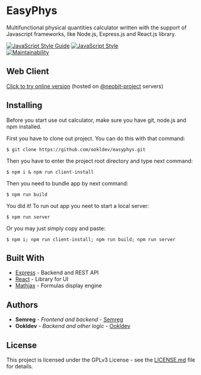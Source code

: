 # EasyPhys
Multifunctional physical quantities calculator written with the support of Javascript frameworks, like Node.js, Express.js and React.js library.

[![JavaScript Style Guide](https://img.shields.io/badge/Code_style-standard-green.svg)](https://github.com/standard/standard)
[![JavaScript Style](https://img.shields.io/badge/Code_style-google-green.svg)](https://google.github.io/styleguide/jsguide.html)
<br/>
[![Maintainability](https://api.codeclimate.com/v1/badges/a99a88d28ad37a79dbf6/maintainability)](https://codeclimate.com/github/ookldev/easyphys)

## Web Client
[Click to try online version](https://easyphys.nbt-team.me/) (hosted on [@neobit-project](https://github.com/neobit-project) servers)

## Installing
Before you start use out calculator, make sure you have git, node.js and npm installed.

First you have to clone out project. You can do this with that command:
```
$ git clone https://github.com/ookldev/easyphys.git
```
Then you have to enter the project root directory and type next command:
```
$ npm i & npm run client-install
```

Then you need to bundle app by next command:
```
$ npm run build
```
You did it! To run out app you neet to start a local server: 

```
$ npm run server
````

Or you may just simply copy and paste:
```
$ npm i; npm run client-install; npm run build; npm run server
```


## Built With

* [Express](https://expressjs.com/ru/) - Backend and REST API
* [React](https://reactjs.org/) - Library for UI
* [Mathjax](https://www.mathjax.org/) - Formulas display engine

## Authors

* **Semreg** - *Frontend and backend* - [Semreg](https://github.com/Semreg)
* **Ookldev** - *Backend and other logic* - [Ookldev](https://github.com/ookldev)

## License

This project is licensed under the GPLv3 License - see the [LICENSE.md](LICENSE.md) file for details.
